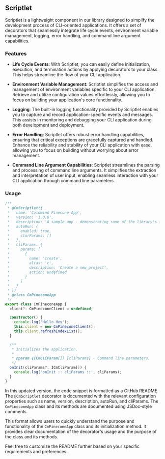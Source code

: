 ## Scriptlet

Scriptlet is a lightweight component in our library designed to simplify the development process of CLI-oriented applications. It offers a set of decorators that seamlessly integrate life cycle events, environment variable management, logging, error handling, and command line argument capabilities.

### Features

- **Life Cycle Events**: With Scriptlet, you can easily define initialization, execution, and termination actions by applying decorators to your class. This helps streamline the flow of your CLI application.

- **Environment Variable Management**: Scriptlet simplifies the access and management of environment variables specific to your CLI application. Retrieve and utilize configuration values effortlessly, allowing you to focus on building your application's core functionality.

- **Logging**: The built-in logging functionality provided by Scriptlet enables you to capture and record application-specific events and messages. This assists in monitoring and debugging your CLI application during both development and deployment.

- **Error Handling**: Scriptlet offers robust error handling capabilities, ensuring that critical exceptions are gracefully captured and handled. Enhance the reliability and stability of your CLI application with ease, allowing you to focus on building without worrying about error management.

- **Command Line Argument Capabilities**: Scriptlet streamlines the parsing and processing of command line arguments. It simplifies the extraction and interpretation of user input, enabling seamless interaction with your CLI application through command line parameters.

### Usage

```typescript
/**
 * @CmScriptlet({
 *   name: 'Coldmind Pinecone App',
 *   version: '1.0.0',
 *   description: 'A sample app - demonstrating some of the library's features',
 *   autoRun: {
 *     enabled: true,
 *     ctorParams: []
 *   },
 *   cliParams: {
 *     params: [
 *       {
 *         name: 'create',
 *         alias: 'c',
 *         description: 'Create a new project',
 *         action: undefined
 *       }
 *     ]
 *   }
 * })
 * @class CmPineconeApp
 */
export class CmPineconeApp {
  client?: CmPineconeClient = undefined;

  constructor() {
    console.log('Hello Hey');
    this.client = new CmPineconeClient();
    this.client.refreshIndexList();
  }

  /**
   * Initializes the application.
   *
   * @param {ICmCliParam[]} [cliParams] - Command line parameters.
   */
  onInit(cliParams?: ICmCliParam[]) {
    console.log('onInit :: cliParams ::', cliParams);
  }
}
```

In this updated version, the code snippet is formatted as a GitHub README. The `@CmScriptlet` decorator is documented with the relevant configuration properties such as name, version, description, autoRun, and cliParams. The `CmPineconeApp` class and its methods are documented using JSDoc-style comments.

This format allows users to quickly understand the purpose and functionality of the `CmPineconeApp` class and its initialization method. It provides clear documentation of the decorator's usage and the purpose of the class and its methods.

Feel free to customize the README further based on your specific requirements and preferences.

